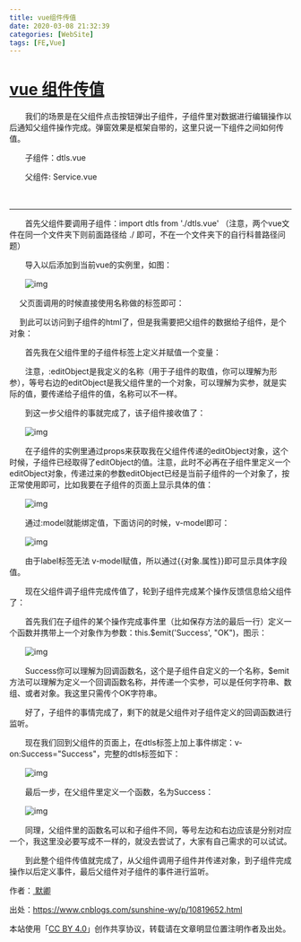 ```yaml
---
title: vue组件传值
date: 2020-03-08 21:32:39
categories: [WebSite]
tags: [FE,Vue]
---
```




<!---more--->

#  [vue 组件传值](https://www.cnblogs.com/sunshine-wy/p/10819652.html)

 

　　我们的场景是在父组件点击按钮弹出子组件，子组件里对数据进行编辑操作以后通知父组件操作完成。弹窗效果是框架自带的，这里只说一下组件之间如何传值。

　　子组件：dtls.vue

　　父组件: Service.vue

　　

------

　　首先父组件要调用子组件：import dtls from './dtls.vue' （注意，两个vue文件在同一个文件夹下则前面路径给 ./ 即可，不在一个文件夹下的自行科普路径问题）

　　导入以后添加到当前vue的实例里，如图：

　　![img](https://img2018.cnblogs.com/blog/784108/201905/784108-20190506143159736-1337913029.png)

　  父页面调用的时候直接使用名称做的标签即可：<dtls></dtls>

　  到此可以访问到子组件的html了，但是我需要把父组件的数据给子组件，是个对象：

　　首先我在父组件里的子组件标签上定义并赋值一个变量：<dtls :editObject=editObject ></dtls>

　　注意，:editObject是我定义的名称（用于子组件的取值，你可以理解为形参），等号右边的editObject是我父组件里的一个对象，可以理解为实参，就是实际的值，要传递给子组件的值，名称可以不一样。

　　到这一步父组件的事就完成了，该子组件接收值了：

　　![img](https://img2018.cnblogs.com/blog/784108/201905/784108-20190506143956370-1656976391.png)

　　在子组件的实例里通过props来获取我在父组件传递的editObject对象，这个时候，子组件已经取得了editObject的值。注意，此时不必再在子组件里定义一个editObject对象，传递过来的参数editObject已经是当前子组件的一个对象了，按正常使用即可，比如我要在子组件的页面上显示具体的值：

　　![img](https://img2018.cnblogs.com/blog/784108/201905/784108-20190506144251988-480523364.png)

　　通过:model就能绑定值，下面访问的时候，v-model即可：

　　![img](https://img2018.cnblogs.com/blog/784108/201905/784108-20190506144346628-1225045443.png)

　　由于label标签无法 v-model赋值，所以通过{{对象.属性}}即可显示具体字段值。

　　现在父组件调子组件完成传值了，轮到子组件完成某个操作反馈信息给父组件了：

　　首先我们在子组件的某个操作完成事件里（比如保存方法的最后一行）定义一个函数并携带上一个对象作为参数：this.$emit('Success', "OK")，图示：

　　![img](https://img2018.cnblogs.com/blog/784108/201905/784108-20190506144754329-1329003539.png)

　　Success你可以理解为回调函数名，这个是子组件自定义的一个名称，$emit方法可以理解为定义一个回调函数名称，并传递一个实参，可以是任何字符串、数组、或者对象。我这里只需传个OK字符串。

　　好了，子组件的事情完成了，剩下的就是父组件对子组件定义的回调函数进行监听。

　　现在我们回到父组件的页面上，在dtls标签上加上事件绑定：v-on:Success="Success"，完整的dtls标签如下：

　　![img](https://img2018.cnblogs.com/blog/784108/201905/784108-20190506145317096-158364349.png)

　　最后一步，在父组件里定义一个函数，名为Success：

　　![img](https://img2018.cnblogs.com/blog/784108/201905/784108-20190506145406910-583735274.png)

　　同理，父组件里的函数名可以和子组件不同，等号左边和右边应该是分别对应一个，我这里没必要写成不一样的，就没去尝试了，大家有自己需求的可以试试。

　　到此整个组件传值就完成了，从父组件调用子组件并传递对象，到子组件完成操作以后定义事件，最后父组件对子组件的事件进行监听。

 

作者：[ 默卿](https://www.cnblogs.com/sunshine-wy/)

出处：https://www.cnblogs.com/sunshine-wy/p/10819652.html

本站使用「[CC BY 4.0](https://creativecommons.org/licenses/by/4.0)」创作共享协议，转载请在文章明显位置注明作者及出处。